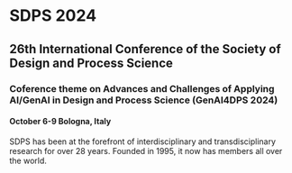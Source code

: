 # SDPS 2024

## 26th International Conference of the Society of Design and Process Science

### Coference theme on Advances and Challenges of Applying AI/GenAI in Design and Process Science (GenAI4DPS 2024)

#### October 6-9 Bologna, Italy

SDPS has been at the forefront of interdisciplinary and transdisciplinary research for over 28 years. Founded in 1995, it now has members all over the world. 


